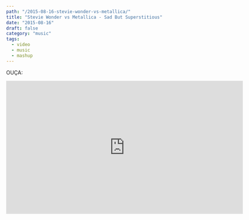 ```yaml
---
path: "/2015-08-16-stevie-wonder-vs-metallica/"
title: "Stevie Wonder vs Metallica - Sad But Superstitious"
date: "2015-08-16"
draft: false
category: "music"
tags:
  - video
  - music
  - mashup
---
```


OUÇA:

<iframe width="640" height="360" src="https://www.youtube.com/embed/KyvxHL5hLfE" frameborder="0" allowfullscreen></iframe>
